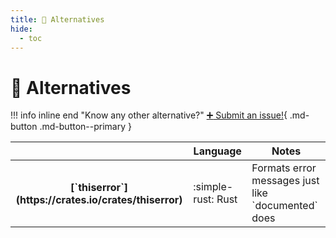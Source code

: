 ```yaml
---
title: 🔀 Alternatives
hide:
  - toc
---
```


# 🔀 Alternatives

!!! info inline end "Know any other alternative?"
    [:heavy_plus_sign: Submit an issue!](https://github.com/anatoly-scherbakov/documented/issues/new){ .md-button .md-button--primary }

<table markdown>
<thead markdown>
<tr markdown>
<th></th>
<th>Language</th>
<th>Notes</th>
</tr>
</thead>
<tbody markdown>
<tr markdown>
<th markdown>
[`thiserror`](https://crates.io/crates/thiserror)
</th>
<td markdown>:simple-rust: Rust</td>
<td markdown>Formats error messages just like `documented` does</td>
</tr>
</tbody>
</table>

